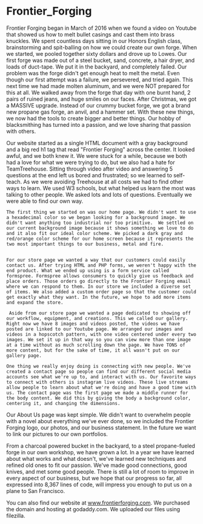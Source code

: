 # Frontier_Forging  
    
    
  Frontier Forging began in March of 2016 when we found a video on Youtube that showed us how to melt bullet casings and cast them into brass knuckles. We spent countless days sitting in our Honors English class, brainstorming and spit-balling on how we could create our own forge. When we started, we pooled together sixty dollars and drove up to Lowes. Our first forge was made out of a steel bucket, sand, concrete,  a hair dryer, and loads of duct-tape. We put it in the backyard, and completely failed. Our problem was the forge didn't get enough heat to melt the metal. Even though our first attempt was a failure, we persevered, and tried again. This next time we had made molten aluminum, and we were NOT prepared for this at all. We walked away from the forge that day with one burnt hand, 2 pairs of ruined jeans, and huge smiles on our faces. After Christmas, we got a MASSIVE upgrade. Instead of our crummy bucket forge, we got a brand new propane gas forge, an anvil, and a hammer set. With these new things, we now had the tools to create bigger and better  things. Our hobby of blacksmithing has turned into a passion, and we love sharing that passion with others.
    
    
   Our website started as a single HTML document with a gray background and a big red h1 tag that read "Frontier Forging" across the center. It looked awful, and we both knew it. We were stuck for a while, because we both had a love for what we were trying to do, but we also had a hate for TeamTreehouse. Sitting through video after video and answering 5 questions at the end left us bored and frustrated; so we learned to self-teach. As we were avoiding Treehouse at all costs we had to find other ways to learn. We used W3 schools, but what helped us learn the most was talking to other people. We asked lots and lots of questions. Eventually we were able to find our own way.
    
    
    The first thing we started on was our home page. We didn't want to use a hexadecimal color so we began looking for a background image. We didn't want anything too industrial nor too primitive.  We settled on our current background image because it shows something we love to do and it also fit our ideal color scheme. We picked a dark gray and red/orange color scheme for our home screen because it represents the two most important things to our business, metal and fire. 
    
    
    For our store page we wanted a way that our customers could easily contact us. After trying HTML and PHP forms, we weren't happy with the end product. What we ended up using is a form service called formspree. Formspree allows consumers to quickly give us feedback and place orders. Those orders go directly to the Frontier Forging email where we can respond to them. In our store we included a diverse set of items. We also added a custom order page so that the customer could get exactly what they want. In the future, we hope to add more items and expand the store.
    
     Aside from our store page we wanted a page dedicated to showing off our workflow, equipment, and creations. This we called our gallery. Right now we have 8 images and videos posted, the videos we have posted are linked to our Youtube page. We arranged our images and videos in a hopscotch pattern, with one video centered under every two images. We set it up in that way so you can view more than one image at a time without as much scrolling down the page. We have TONS of more content, but for the sake of time, it all wasn't put on our gallery page. 
    
    One thing we really enjoy doing is connecting with new people. We've created a contact page so people can find our different social media accounts see what we're up to, and interact with us. Our favorite ways to connect with others is instagram live videos. These live streams allow people to learn about what we're doing and have a good time with us. The contact page was the first page we made a middle runner for the body content. We did this by giving the body a background color, centering it, and changing the dimensions.
    
  Our About Us page was kept simple. We didn't want to overwhelm people with a novel about everything we've ever done, so we included the Frontier Forging logo, our photos, and our business statement. In the future we want to link our pictures to our own portfolios. 
    
  From a charcoal powered bucket in the backyard, to a steel propane-fueled forge in our own workshop, we have grown a lot. In a year we have learned about what works and what doesn't, we've learned new techniques and refined old ones to fit our passion. We've made good connections, good knives, and met some good people. There is still a lot of room to improve in every aspect of our business, but we hope that our progress so far, all expressed into 8,367 lines of code, will impress you enough to put us on a plane to San Francisco. 
    
    
 You can also find our website at www.frontierforging.com.
 We purchased the domain and hosting at godaddy.com. We uploaded our files using filezilla. 
